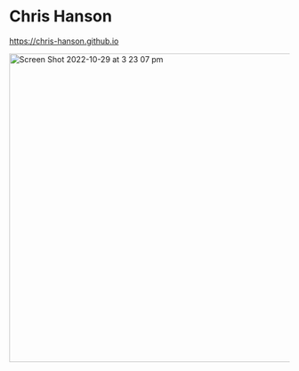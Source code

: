 # Chris Hanson
https://chris-hanson.github.io

<img width="555" alt="Screen Shot 2022-10-29 at 3 23 07 pm" src="https://user-images.githubusercontent.com/1754091/198813669-f2978225-0525-409d-9a19-2788b2ca8b4e.png">
